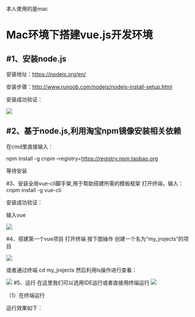 本人使用的是mac

Mac环境下搭建vue.js开发环境
=====

#1、安装node.js
-----
安装地址：https://nodejs.org/en/

安装步骤：http://www.runoob.com/nodejs/nodejs-install-setup.html

安装成功验证：

![](https://candy5232.github.io/Vue-base/images/1.png)



#2、基于node.js,利用淘宝npm镜像安装相关依赖
-----
在cmd里直接输入：

npm install -g cnpm –registry=https://registry.npm.taobao.org

等待安装

#3、安装全局vue-cli脚手架,用于帮助搭建所需的模板框架
打开终端，输入：cnpm install -g vue-cli

安装成功验证：

输入vue

![](https://candy5232.github.io/Vue-base/images/2.png)

#4、搭建第一个vue项目
打开终端 按下图操作 创建一个名为“my_jrojects”的项目

![](https://candy5232.github.io/Vue-base/images/3.png)

或者通过终端 cd my_jrojects 然后利用ls操作进行查看：

![](https://candy5232.github.io/Vue-base/images/4.png)
#5、运行
在这里我们可以选用IDE运行或者直接用终端运行
![](https://candy5232.github.io/Vue-base/images/5.png)

（1）在终端运行

运行效果如下：






